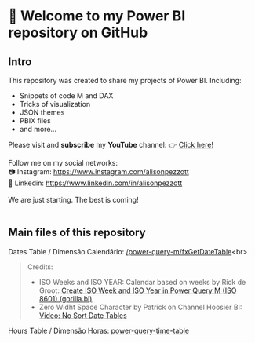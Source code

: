 # 👋 Welcome to my Power BI repository on GitHub

## Intro

This repository was created to share my projects of Power BI. Including:
- Snippets of code M and DAX
- Tricks of visualization
- JSON themes
- PBIX files
- and more...

Please visit and **subscribe** my **YouTube** channel: 👉 [Click here!](https://www.youtube.com/c/alisonpezzott/?sub_confirmation=1) <br>

Follow me on my social networks: <br>
📷 Instagram: https://www.instagram.com/alisonpezzott <br>
💼 Linkedin: https://www.linkedin.com/in/alisonpezzott <br>
<br>
We are just starting. The best is coming!<br>
<br>
## Main files of this repository
Dates Table / Dimensão Calendário: [/power-query-m/fxGetDateTable]([https://github.com/alisonpezzott/powerbi/blob/main/power-query-dates-table](https://github.com/alisonpezzott/powerbi/blob/main/power-query-m/fxGetDateTable))<br>
> Credits:
> - ISO Weeks and ISO YEAR: Calendar based on weeks by Rick de Groot: [Create ISO Week and ISO Year in Power Query M (ISO 8601) (gorilla.bi)](https://gorilla.bi/power-query/create-iso-week-and-iso-year/#final-code-iso-week)
> - Zero Widht Space Character by Patrick on Channel Hoosier BI: [Video: No Sort Date Tables](https://youtu.be/E0oe7k0UXXY)

Hours Table / Dimensão Horas: [power-query-time-table](https://github.com/alisonpezzott/powerbi/blob/main/power-query-time-table)


